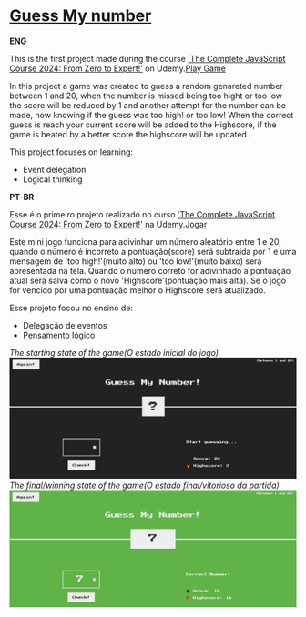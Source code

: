 # [Guess My number](https://patriciazan.github.io/GuessMyNumber-JS-Course/)
**ENG**

This is the first project made during the course ['The Complete JavaScript Course 2024: From Zero to Expert!'](https://www.udemy.com/course/the-complete-javascript-course/) on Udemy.[Play Game](https://patriciazan.github.io/GuessMyNumber-JS-Course/)

In this project a game was created to guess a random genareted number between 1 and 20, when the number is missed being too hight or too low the score will be reduced by 1 and another attempt for the number can be made, now knowing if the guess was too high! or too low!
When the correct guess is reach your current score will be added to the Highscore, if the game is beated by a better score the highscore will be updated.


This project focuses on learning:
 - Event delegation
 - Logical thinking

**PT-BR**

Esse é o primeiro projeto realizado no curso ['The Complete JavaScript Course 2024: From Zero to Expert!'](https://www.udemy.com/course/the-complete-javascript-course/) na Udemy.[Jogar](https://patriciazan.github.io/GuessMyNumber-JS-Course/)

Este mini jogo funciona para adivinhar um número aleatório entre 1 e 20, quando o número é incorreto a pontuação(score) será subtraida por 1 e uma mensagem de 'too high!'(muito alto) ou 'too low!'(muito baixo) será apresentada na tela.
Quando o número correto for adivinhado a pontuação atual será salva como o novo 'Highscore'(pontuação mais alta). Se o jogo for vencido por uma pontuação melhor o Highscore será atualizado.

Esse projeto focou no ensino de:
 - Delegação de eventos
 - Pensamento lógico


_The starting state of the game(O estado inicial do jogo)_
 ![Print 1](./prints/1_GuessMyNumber.png)
_The  final/winning state of the game(O estado final/vitorioso da partida)_
 ![Print 2](./prints/1_GuessMyNumberCorrect.png)